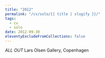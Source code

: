 ```yaml
---
title: "2012"
permalink: "/cv/solo/{{ title | slugify }}/"
tags:
  - cv
  - solo
date: 2012-09-30
eleventyExcludeFromCollections: false
---
```


<em>ALL OUT</em> Lars Olsen Gallery, Copenhagen 